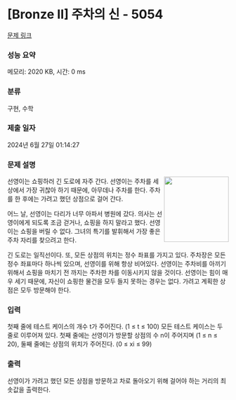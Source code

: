 # [Bronze II] 주차의 신 - 5054 

[문제 링크](https://www.acmicpc.net/problem/5054) 

### 성능 요약

메모리: 2020 KB, 시간: 0 ms

### 분류

구현, 수학

### 제출 일자

2024년 6월 27일 01:14:27

### 문제 설명

<p><img alt="" src="https://www.acmicpc.net/upload/images/parking.png" style="float:right; height:149px; width:147px">선영이는 쇼핑하러 긴 도로에 자주 간다. 선영이는 주차를 세상에서 가장 귀찮아 하기 때문에, 아무데나 주차를 한다. 주차를 한 후에는 가려고 했던 상점으로 걸어 간다.</p>

<p>어느 날, 선영이는 다리가 너무 아파서 병원에 갔다. 의사는 선영이에게 되도록 조금 걷거나, 쇼핑을 하지 말라고 했다. 선영이는 쇼핑을 버릴 수 없다. 그녀의 특기를 발휘해서 가장 좋은 주차 자리를 찾으려고 한다.</p>

<p>긴 도로는 일직선이다. 또, 모든 상점의 위치는 정수 좌표를 가지고 있다. 주차장은 모든 정수 좌표마다 하나씩 있으며, 선영이를 위해 항상 비어있다. 선영이는 주차비를 아끼기 위해서 쇼핑을 마치기 전 까지는 주차한 차를 이동시키지 않을 것이다. 선영이는 힘이 매우 세기 때문에, 자신이 쇼핑한 물건을 모두 들지 못하는 경우는 없다. 가려고 계획한 상점은 모두 방문해야 한다.</p>

### 입력 

 <p>첫째 줄에 테스트 케이스의 개수 t가 주어진다. (1 ≤ t ≤ 100) 모든 테스트 케이스는 두 줄로 이루어져 있다. 첫째 줄에는 선영이가 방문할 상점의 수 n이 주어지며 (1 ≤ n ≤ 20), 둘째 줄에는 상점의 위치가 주어진다. (0 ≤ xi ≤ 99)</p>

### 출력 

 <p>선영이가 가려고 했던 모든 상점을 방문하고 차로 돌아오기 위해 걸어야 하는 거리의 최솟값을 출력한다. </p>


